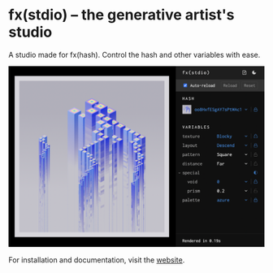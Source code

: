 # fx(stdio) – the generative artist's studio

A studio made for fx(hash). Control the hash and other variables with ease.

![stdio overview](static/stdio-overview.png)

For installation and documentation, visit the [website](https://altesc.art/stdio).
